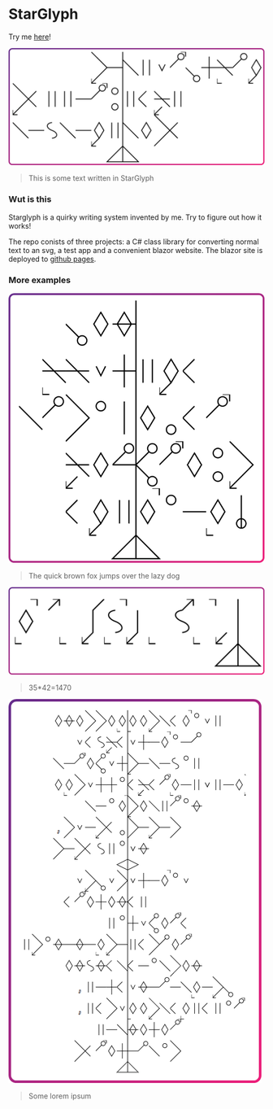 # StarGlyph
Try me [here](https://rocketprinter.github.io/StarGlyph/)!

![Example 1](./example1.png)
> This is some text written in StarGlyph

### Wut is this
Starglyph is a quirky writing system invented by me. Try to figure out how it works! 

The repo conists of three projects: a C# class library for converting normal text to an svg, a test app and a convenient blazor website.
The blazor site is deployed to [github pages](https://rocketprinter.github.io/StarGlyph/).

### More examples
![Example 2](./example2.png)
> The quick brown fox jumps over the lazy dog

![Example 3](./example3.png)
> 35*42=1470

![Example 4](./example4.png)
> Some lorem ipsum